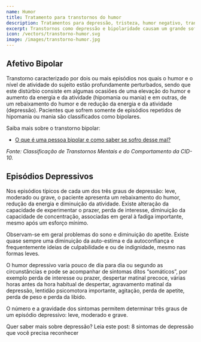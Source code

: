 ```yaml
---
name: Humor
title: Tratamento para transtornos do humor
description: Tratamentos para depressão, tristeza, humor negativo, transtorno bipolar e outros transtornos do humor.
excerpt: Transtornos como depressão e bipolaridade causam um grande sofrimento, não só para aqueles que portam a doença, mas também para as pessoas próximas a elas.
icon: /vectors/transtorno-humor.svg
image: /images/transtorno-humor.jpg
---
```


## Afetivo Bipolar

Transtorno caracterizado por dois ou mais episódios nos quais o humor e o nível de atividade do sujeito estão profundamente perturbados, sendo que este distúrbio consiste em algumas ocasiões de uma elevação do humor e aumento da energia e da atividade (hipomania ou mania) e em outras, de um rebaixamento do humor e de redução da energia e da atividade (depressão). Pacientes que sofrem somente de episódios repetidos de hipomania ou mania são classificados como bipolares.

Saiba mais sobre o transtorno bipolar:

- [O que é uma pessoa bipolar e como saber se sofro desse mal?](/o-que-e-uma-pessoa-bipolar-e-como-saber-se-sofro-desse-mal/)

_Fonte: Classificação de Transtornos Mentais e do Comportamento da CID-10._

## Episódios Depressivos

Nos episódios típicos de cada um dos três graus de depressão: leve, moderado ou grave, o paciente apresenta um rebaixamento do humor, redução da energia e diminuição da atividade. Existe alteração da capacidade de experimentar o prazer, perda de interesse, diminuição da capacidade de concentração, associadas em geral à fadiga importante, mesmo após um esforço mínimo.

Observam-se em geral problemas do sono e diminuição do apetite. Existe quase sempre uma diminuição da auto-estima e da autoconfiança e frequentemente ideias de culpabilidade e ou de indignidade, mesmo nas formas leves.

O humor depressivo varia pouco de dia para dia ou segundo as circunstâncias e pode se acompanhar de sintomas ditos “somáticos”, por exemplo perda de interesse ou prazer, despertar matinal precoce, várias horas antes da hora habitual de despertar, agravamento matinal da depressão, lentidão psicomotora importante, agitação, perda de apetite, perda de peso e perda da libido.

O número e a gravidade dos sintomas permitem determinar três graus de um episódio depressivo: leve, moderado e grave.

Quer saber mais sobre depressão? Leia este post: 8 sintomas de depressão que você precisa reconhecer
